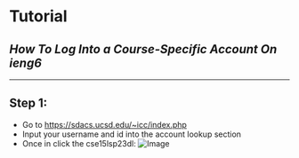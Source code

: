 # Tutorial
## *How To Log Into a Course-Specific Account On ieng6*
---
## Step 1:
- Go to https://sdacs.ucsd.edu/~icc/index.php
- Input your username and id into the account lookup section
- Once in click the cse15lsp23dl: ![Image]()

